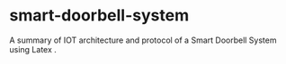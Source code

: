 # smart-doorbell-system
A summary of IOT architecture and protocol of a Smart Doorbell System using Latex . 
